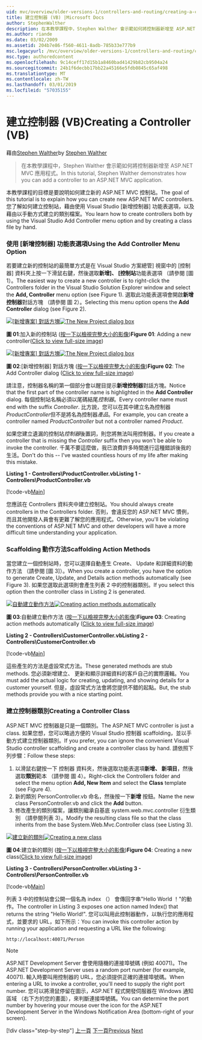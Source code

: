 ```yaml
---
uid: mvc/overview/older-versions-1/controllers-and-routing/creating-a-controller-vb
title: 建立控制器 (VB) |Microsoft Docs
author: StephenWalther
description: 在本教學課程中，Stephen Walther 會示範如何將控制器新增至 ASP.NET MVC 應用程式。
ms.author: riande
ms.date: 03/02/2009
ms.assetid: 204b7e86-f560-4611-8adb-785b33e777b9
msc.legacyurl: /mvc/overview/older-versions-1/controllers-and-routing/creating-a-controller-vb
msc.type: authoredcontent
ms.openlocfilehash: 9c14ceff17d15b1a8460bad41429b82cb9504a24
ms.sourcegitcommit: 24b1f6decbb17bb22a45166e5fdb0845c65af498
ms.translationtype: MT
ms.contentlocale: zh-TW
ms.lasthandoff: 03/01/2019
ms.locfileid: "57035155"
---
```

<a name="creating-a-controller-vb"></a><span data-ttu-id="74e88-103">建立控制器 (VB)</span><span class="sxs-lookup"><span data-stu-id="74e88-103">Creating a Controller (VB)</span></span>
====================
<span data-ttu-id="74e88-104">藉由[Stephen Walther](https://github.com/StephenWalther)</span><span class="sxs-lookup"><span data-stu-id="74e88-104">by [Stephen Walther](https://github.com/StephenWalther)</span></span>

> <span data-ttu-id="74e88-105">在本教學課程中，Stephen Walther 會示範如何將控制器新增至 ASP.NET MVC 應用程式。</span><span class="sxs-lookup"><span data-stu-id="74e88-105">In this tutorial, Stephen Walther demonstrates how you can add a controller to an ASP.NET MVC application.</span></span>


<span data-ttu-id="74e88-106">本教學課程的目標是要說明如何建立新的 ASP.NET MVC 控制站。</span><span class="sxs-lookup"><span data-stu-id="74e88-106">The goal of this tutorial is to explain how you can create new ASP.NET MVC controllers.</span></span> <span data-ttu-id="74e88-107">您了解如何建立控制站，藉由使用 Visual Studio [新增控制器] 功能表選項，以及藉由以手動方式建立的類別檔案。</span><span class="sxs-lookup"><span data-stu-id="74e88-107">You learn how to create controllers both by using the Visual Studio Add Controller menu option and by creating a class file by hand.</span></span>

### <a name="using-the-add-controller-menu-option"></a><span data-ttu-id="74e88-108">使用 [新增控制器] 功能表選項</span><span class="sxs-lookup"><span data-stu-id="74e88-108">Using the Add Controller Menu Option</span></span>

<span data-ttu-id="74e88-109">若要建立新的控制站的最簡單方式是在 Visual Studio 方案總管] 視窗中的 [控制器] 資料夾上按一下滑鼠右鍵，然後選取**新增]、 [控制站**功能表選項 （請參閱 [圖 1）。</span><span class="sxs-lookup"><span data-stu-id="74e88-109">The easiest way to create a new controller is to right-click the Controllers folder in the Visual Studio Solution Explorer window and select the **Add, Controller** menu option (see Figure 1).</span></span> <span data-ttu-id="74e88-110">選取此功能表選項會開啟**新增控制器**對話方塊 （請參閱 圖 2）。</span><span class="sxs-lookup"><span data-stu-id="74e88-110">Selecting this menu option opens the **Add Controller** dialog (see Figure 2).</span></span>


<span data-ttu-id="74e88-111">[![[新增專案] 對話方塊](creating-a-controller-vb/_static/image1.jpg)](creating-a-controller-vb/_static/image1.png)</span><span class="sxs-lookup"><span data-stu-id="74e88-111">[![The New Project dialog box](creating-a-controller-vb/_static/image1.jpg)](creating-a-controller-vb/_static/image1.png)</span></span>

<span data-ttu-id="74e88-112">**圖 01**:加入新的控制站 ([按一下以檢視完整大小的影像](creating-a-controller-vb/_static/image2.png))</span><span class="sxs-lookup"><span data-stu-id="74e88-112">**Figure 01**: Adding a new controller([Click to view full-size image](creating-a-controller-vb/_static/image2.png))</span></span>


<span data-ttu-id="74e88-113">[![[新增專案] 對話方塊](creating-a-controller-vb/_static/image2.jpg)](creating-a-controller-vb/_static/image3.png)</span><span class="sxs-lookup"><span data-stu-id="74e88-113">[![The New Project dialog box](creating-a-controller-vb/_static/image2.jpg)](creating-a-controller-vb/_static/image3.png)</span></span>

<span data-ttu-id="74e88-114">**圖 02**:[新增控制器] 對話方塊 ([按一下以檢視完整大小的影像](creating-a-controller-vb/_static/image4.png))</span><span class="sxs-lookup"><span data-stu-id="74e88-114">**Figure 02**: The Add Controller dialog ([Click to view full-size image](creating-a-controller-vb/_static/image4.png))</span></span>


<span data-ttu-id="74e88-115">請注意，控制器名稱的第一個部分會以醒目提示**新增控制器**對話方塊。</span><span class="sxs-lookup"><span data-stu-id="74e88-115">Notice that the first part of the controller name is highlighted in the **Add Controller** dialog.</span></span> <span data-ttu-id="74e88-116">每個控制站名稱必須以尾碼結尾*控制器*。</span><span class="sxs-lookup"><span data-stu-id="74e88-116">Every controller name must end with the suffix *Controller*.</span></span> <span data-ttu-id="74e88-117">比方說，您可以在其中建立名為控制器*ProductController*但不是將名為控制器*產品*。</span><span class="sxs-lookup"><span data-stu-id="74e88-117">For example, you can create a controller named *ProductController* but not a controller named *Product*.</span></span>


<span data-ttu-id="74e88-118">如果您建立遺漏的控制站*控制器*後置詞，則您將無法叫用控制器。</span><span class="sxs-lookup"><span data-stu-id="74e88-118">If you create a controller that is missing the *Controller* suffix then you won't be able to invoke the controller.</span></span> <span data-ttu-id="74e88-119">千萬不要這麼做，我已浪費許多時間進行這種錯誤後我的生活。</span><span class="sxs-lookup"><span data-stu-id="74e88-119">Don't do this -- I've wasted countless hours of my life after making this mistake.</span></span>


<span data-ttu-id="74e88-120">**Listing 1 - Controllers\ProductController.vb**</span><span class="sxs-lookup"><span data-stu-id="74e88-120">**Listing 1 - Controllers\ProductController.vb**</span></span>

[!code-vb[Main](creating-a-controller-vb/samples/sample1.vb)]

<span data-ttu-id="74e88-121">您應該在 Controllers 資料夾中建立控制站。</span><span class="sxs-lookup"><span data-stu-id="74e88-121">You should always create controllers in the Controllers folder.</span></span> <span data-ttu-id="74e88-122">否則，會違反您的 ASP.NET MVC 慣例，而且其他開發人員會有更難了解您的應用程式。</span><span class="sxs-lookup"><span data-stu-id="74e88-122">Otherwise, you'll be violating the conventions of ASP.NET MVC and other developers will have a more difficult time understanding your application.</span></span>

### <a name="scaffolding-action-methods"></a><span data-ttu-id="74e88-123">Scaffolding 動作方法</span><span class="sxs-lookup"><span data-stu-id="74e88-123">Scaffolding Action Methods</span></span>

<span data-ttu-id="74e88-124">當您建立一個控制站時，您可以選擇自動產生 Create、 Update 和詳細資料的動作方法 （請參閱 [圖 3]）。</span><span class="sxs-lookup"><span data-stu-id="74e88-124">When you create a controller, you have the option to generate Create, Update, and Details action methods automatically (see Figure 3).</span></span> <span data-ttu-id="74e88-125">如果您選取此選項則會產生列表 2 中的控制器類別。</span><span class="sxs-lookup"><span data-stu-id="74e88-125">If you select this option then the controller class in Listing 2 is generated.</span></span>


<span data-ttu-id="74e88-126">[![自動建立動作方法](creating-a-controller-vb/_static/image3.jpg)](creating-a-controller-vb/_static/image5.png)</span><span class="sxs-lookup"><span data-stu-id="74e88-126">[![Creating action methods automatically](creating-a-controller-vb/_static/image3.jpg)](creating-a-controller-vb/_static/image5.png)</span></span>

<span data-ttu-id="74e88-127">**圖 03**:自動建立動作方法 ([按一下以檢視完整大小的影像](creating-a-controller-vb/_static/image6.png))</span><span class="sxs-lookup"><span data-stu-id="74e88-127">**Figure 03**: Creating action methods automatically ([Click to view full-size image](creating-a-controller-vb/_static/image6.png))</span></span>


<span data-ttu-id="74e88-128">**Listing 2 - Controllers\CustomerController.vb**</span><span class="sxs-lookup"><span data-stu-id="74e88-128">**Listing 2 - Controllers\CustomerController.vb**</span></span>

[!code-vb[Main](creating-a-controller-vb/samples/sample2.vb)]

<span data-ttu-id="74e88-129">這些產生的方法是虛設常式方法。</span><span class="sxs-lookup"><span data-stu-id="74e88-129">These generated methods are stub methods.</span></span> <span data-ttu-id="74e88-130">您必須新增建立、 更新和顯示詳細資料的客戶自己的實際邏輯。</span><span class="sxs-lookup"><span data-stu-id="74e88-130">You must add the actual logic for creating, updating, and showing details for a customer yourself.</span></span> <span data-ttu-id="74e88-131">但是，虛設常式方法會將您提供不錯的起點。</span><span class="sxs-lookup"><span data-stu-id="74e88-131">But, the stub methods provide you with a nice starting point.</span></span>

### <a name="creating-a-controller-class"></a><span data-ttu-id="74e88-132">建立控制器類別</span><span class="sxs-lookup"><span data-stu-id="74e88-132">Creating a Controller Class</span></span>

<span data-ttu-id="74e88-133">ASP.NET MVC 控制器是只是一個類別。</span><span class="sxs-lookup"><span data-stu-id="74e88-133">The ASP.NET MVC controller is just a class.</span></span> <span data-ttu-id="74e88-134">如果您想，您可以略過方便的 Visual Studio 控制器 scaffolding，並以手動方式建立控制器類別。</span><span class="sxs-lookup"><span data-stu-id="74e88-134">If you prefer, you can ignore the convenient Visual Studio controller scaffolding and create a controller class by hand.</span></span> <span data-ttu-id="74e88-135">請依照下列步驟：</span><span class="sxs-lookup"><span data-stu-id="74e88-135">Follow these steps:</span></span>

1. <span data-ttu-id="74e88-136">以滑鼠右鍵按一下 控制器 資料夾，然後選取功能表選項**新增、 新項目**，然後選取**類別**範本 （請參閱 圖 4）。</span><span class="sxs-lookup"><span data-stu-id="74e88-136">Right-click the Controllers folder and select the menu option **Add, New Item** and select the **Class** template (see Figure 4).</span></span>
2. <span data-ttu-id="74e88-137">新的類別 PersonController.vb 命名，然後按一下**新增** 按鈕。</span><span class="sxs-lookup"><span data-stu-id="74e88-137">Name the new class PersonController.vb and click the **Add** button.</span></span>
3. <span data-ttu-id="74e88-138">修改產生的類別檔案，讓類別繼承自基底 system.web.mvc.controller 衍生類別 （請參閱列表 3）。</span><span class="sxs-lookup"><span data-stu-id="74e88-138">Modify the resulting class file so that the class inherits from the base System.Web.Mvc.Controller class (see Listing 3).</span></span>


<span data-ttu-id="74e88-139">[![建立新的類別](creating-a-controller-vb/_static/image4.jpg)](creating-a-controller-vb/_static/image7.png)</span><span class="sxs-lookup"><span data-stu-id="74e88-139">[![Creating a new class](creating-a-controller-vb/_static/image4.jpg)](creating-a-controller-vb/_static/image7.png)</span></span>

<span data-ttu-id="74e88-140">**圖 04**:建立新的類別 ([按一下以檢視完整大小的影像](creating-a-controller-vb/_static/image8.png))</span><span class="sxs-lookup"><span data-stu-id="74e88-140">**Figure 04**: Creating a new class([Click to view full-size image](creating-a-controller-vb/_static/image8.png))</span></span>


<span data-ttu-id="74e88-141">**Listing 3 - Controllers\PersonController.vb**</span><span class="sxs-lookup"><span data-stu-id="74e88-141">**Listing 3 - Controllers\PersonController.vb**</span></span>

[!code-vb[Main](creating-a-controller-vb/samples/sample3.vb)]

<span data-ttu-id="74e88-142">列表 3 中的控制站會公開一個名為 index （） 會傳回字串"Hello World ！"的動作。</span><span class="sxs-lookup"><span data-stu-id="74e88-142">The controller in Listing 3 exposes one action named Index() that returns the string "Hello World!".</span></span> <span data-ttu-id="74e88-143">您可以叫用此控制器動作，以執行您的應用程式，並要求的 URL，如下所示：</span><span class="sxs-lookup"><span data-stu-id="74e88-143">You can invoke this controller action by running your application and requesting a URL like the following:</span></span>

`http://localhost:40071/Person`

> [!NOTE]
> 
> <span data-ttu-id="74e88-144">ASP.NET Development Server 會使用隨機的連接埠號碼 (例如 40071)。</span><span class="sxs-lookup"><span data-stu-id="74e88-144">The ASP.NET Development Server uses a random port number (for example, 40071).</span></span> <span data-ttu-id="74e88-145">輸入時要叫用控制器的 URL，您必須提供正確的連接埠號碼。</span><span class="sxs-lookup"><span data-stu-id="74e88-145">When entering a URL to invoke a controller, you'll need to supply the right port number.</span></span> <span data-ttu-id="74e88-146">您可以將滑鼠停留在圖示，ASP.NET 程式開發伺服器在 Windows 通知區域 （右下方的您的畫面），來判斷連接埠號碼。</span><span class="sxs-lookup"><span data-stu-id="74e88-146">You can determine the port number by hovering your mouse over the icon for the ASP.NET Development Server in the Windows Notification Area (bottom-right of your screen).</span></span>
> 
> [!div class="step-by-step"]
> <span data-ttu-id="74e88-147">[上一頁](adding-dynamic-content-to-a-cached-page-vb.md)
> [下一頁](creating-an-action-vb.md)</span><span class="sxs-lookup"><span data-stu-id="74e88-147">[Previous](adding-dynamic-content-to-a-cached-page-vb.md)
[Next](creating-an-action-vb.md)</span></span>
